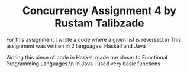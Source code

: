 <h1 align = "center"> Concurrency Assignment 4 by Rustam Talibzade </h1>

For this assignment I wrote a code where a given list is reversed.\n
This assignment was written in 2 languages: Haskell and Java

Writing this piece of code in Haskell made me closer to Functional Programming Languages.\n
In Java I used very basic functions
